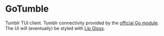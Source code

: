 # GoTumble
Tumblr TUI client. Tumblr connectivity provided by the [official Go module](https://github.com/tumblr/tumblrclient.go). The UI will (eventually) be styled with [Lip Gloss](https://github.com/charmbracelet/lipgloss).
